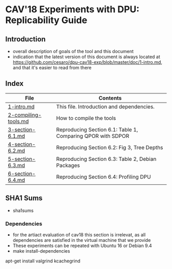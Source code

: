 CAV'18 Experiments with DPU: Replicability Guide
================================================

## Introduction

- overall description of goals of the tool and this document
- indication that the latest version of this document is always located at
  https://github.com/cesaro/dpu-cav18-exp/blob/master/doc/1-intro.md, and that
  it's easier to read from there


## Index

| File                   | Contents
| ---------------------- | -----------------------------------------------------
| [1-intro.md]           | This file. Introduction and dependencies.
| [2-compiling-tools.md] | How to compile the tools
| [3-section-6.1.md]     | Reproducing Section 6.1: Table 1, Comparing QPOR with SDPOR
| [4-section-6.2.md]     | Reproducing Section 6.2: Fig 3, Tree Depths
| [5-section-6.3.md]     | Reproducing Section 6.3: Table 2, Debian Packages
| [6-section-6.4.md]     | Reproducing Section 6.4: Profiling DPU

[1-intro.md]:           1-intro.md
[2-compiling-tools.md]: 2-compiling-tools.md
[3-section-6.1.md]:     3-section-6.1.md
[4-section-6.2.md]:     4-section-6.2.md
[5-section-6.3.md]:     5-section-6.3.md
[6-section-6.4.md]:     6-section-6.4.md

## SHA1 Sums

- sha1sums

### Dependencies

- for the artiact evaluation of cav18 this section is irrelevat, as all
  dependencies are satisfied in the virtual machine that we provide
- These experiments can be repeated with Ubuntu 16 or Debian 9.4
- make install-dependencies

apt-get install valgrind kcachegrind


